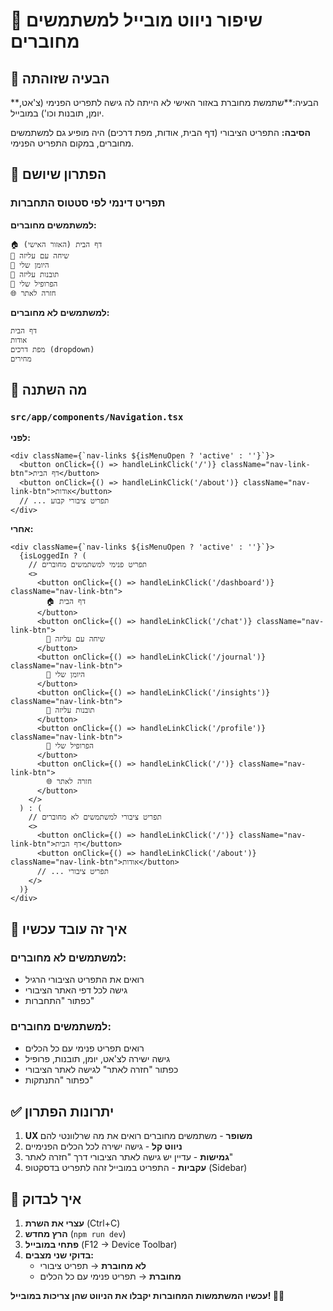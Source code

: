 # 🎯 שיפור ניווט מובייל למשתמשים מחוברים

## 🎯 הבעיה שזוהתה

**הבעיה:**שתמשת מחוברת באזור האישי לא הייתה לה גישה לתפריט הפנימי (צ'אט, יומן, תובנות וכו') במובייל.

**הסיבה:** התפריט הציבורי (דף הבית, אודות, מפת דרכים) היה מופיע גם למשתמשים מחוברים, במקום התפריט הפנימי.

## 🔧 הפתרון שיושם

### **תפריט דינמי לפי סטטוס התחברות**

**למשתמשים מחוברים:**
```
🏠 דף הבית (האזור האישי)
💬 שיחה עם עליזה  
📔 היומן שלי
🔮 תובנות עליזה
👤 הפרופיל שלי
🌐 חזרה לאתר
```

**למשתמשים לא מחוברים:**
```
דף הבית
אודות
מפת דרכים (dropdown)
מחירים
```

## 🎯 מה השתנה

### `src/app/components/Navigation.tsx`

**לפני:**
```tsx
<div className={`nav-links ${isMenuOpen ? 'active' : ''}`}>
  <button onClick={() => handleLinkClick('/')} className="nav-link-btn">דף הבית</button>
  <button onClick={() => handleLinkClick('/about')} className="nav-link-btn">אודות</button>
  // ... תפריט ציבורי קבוע
</div>
```

**אחרי:**
```tsx
<div className={`nav-links ${isMenuOpen ? 'active' : ''}`}>
  {isLoggedIn ? (
    // תפריט פנימי למשתמשים מחוברים
    <>
      <button onClick={() => handleLinkClick('/dashboard')} className="nav-link-btn">
        🏠 דף הבית
      </button>
      <button onClick={() => handleLinkClick('/chat')} className="nav-link-btn">
        💬 שיחה עם עליזה
      </button>
      <button onClick={() => handleLinkClick('/journal')} className="nav-link-btn">
        📔 היומן שלי
      </button>
      <button onClick={() => handleLinkClick('/insights')} className="nav-link-btn">
        🔮 תובנות עליזה
      </button>
      <button onClick={() => handleLinkClick('/profile')} className="nav-link-btn">
        👤 הפרופיל שלי
      </button>
      <button onClick={() => handleLinkClick('/')} className="nav-link-btn">
        🌐 חזרה לאתר
      </button>
    </>
  ) : (
    // תפריט ציבורי למשתמשים לא מחוברים
    <>
      <button onClick={() => handleLinkClick('/')} className="nav-link-btn">דף הבית</button>
      <button onClick={() => handleLinkClick('/about')} className="nav-link-btn">אודות</button>
      // ... תפריט ציבורי
    </>
  )}
</div>
```

## 🚀 איך זה עובד עכשיו

### **למשתמשים לא מחוברים:**
- רואים את התפריט הציבורי הרגיל
- גישה לכל דפי האתר הציבורי
- כפתור "התחברות"

### **למשתמשים מחוברים:**
- רואים תפריט פנימי עם כל הכלים
- גישה ישירה לצ'אט, יומן, תובנות, פרופיל
- כפתור "חזרה לאתר" לגישה לאתר הציבורי
- כפתור "התנתקות"

## ✅ יתרונות הפתרון

1. **UX משופר** - משתמשים מחוברים רואים את מה שרלוונטי להם
2. **ניווט קל** - גישה ישירה לכל הכלים הפנימיים
3. **גמישות** - עדיין יש גישה לאתר הציבורי דרך "חזרה לאתר"
4. **עקביות** - התפריט במובייל זהה לתפריט בדסקטופ (Sidebar)

## 🎯 איך לבדוק

1. **עצרי את השרת** (Ctrl+C)
2. **הרץ מחדש** (`npm run dev`)
3. **פתחי במובייל** (F12 → Device Toolbar)
4. **בדוקי שני מצבים:**
   - **לא מחוברת** → תפריט ציבורי
   - **מחוברת** → תפריט פנימי עם כל הכלים

**עכשיו המשתמשות המחוברות יקבלו את הניווט שהן צריכות במובייל! 📱✨**



